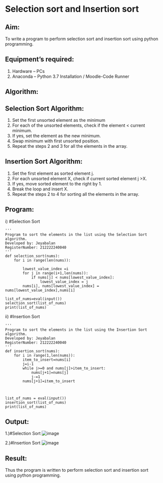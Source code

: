 # Selection sort and Insertion sort
## Aim:
To write a program to perform selection sort and insertion sort using python programming.
## Equipment’s required:
1.	Hardware – PCs
2.	Anaconda – Python 3.7 Installation / Moodle-Code Runner
## Algorithm:
## Selection Sort Algorithm:
1.	Set the first unsorted element as the minimum
2.	For each of the unsorted elements, check if the element < current minimum.
3.	If yes, set the element as the new minimum.
4.	Swap minimum with first unsorted position.
5.	Repeat the steps 2 and 3 for all the elements in the array.
## Insertion Sort Algorithm:
1.	Set the first element as sorted element j.
2.	For each unsorted element X, check if current sorted element j >X.
3.	If yes, move sorted element to the right by 1.
4.	Break the loop and insert X.
5.	Repeat the steps 2 to 4 for sorting all the elements in the array.
## Program:
i)	#Selection Sort
```
''' 
Program to sort the elements in the list using the Selection Sort algorithm.
Developed by: Jeyabalan
RegisterNumber: 212222240040
'''
def selection_sort(nums):
    for i in range(len(nums)):
        
        lowest_value_index =i
        for j in range(i+1,len(nums)):
            if nums[j] < nums[lowest_value_index]:
                lowest_value_index = j
        nums[i], nums[lowest_value_index] = nums[lowest_value_index],nums[i]
    
list_of_nums=eval(input())
selection_sort(list_of_nums)
print(list_of_nums)

```
ii)	#Insertion Sort
```
''' 
Program to sort the elements in the list using the Insertion Sort algorithm.
Developed by: Jeyabalan
RegisterNumber: 212222240040
'''
def insertion_sort(nums):
    for i in range(1,len(nums)):
        item_to_insert=nums[i]
        j=i-1
        while j>=0 and nums[j]>item_to_insert:
            nums[j+1]=nums[j]
            j-=1
        nums[j+1]=item_to_insert    
    
    
    
list_of_nums = eval(input())
insertion_sort(list_of_nums)
print(list_of_nums)

```

## Output:
1.)#Selection Sort
![image](https://github.com/jeyaqbalan7/Sorting-Algorithm/assets/119393851/4876986c-b56c-4a50-81ae-851d984009da)

2.)#Insertion Sort
![image](https://github.com/jeyaqbalan7/Sorting-Algorithm/assets/119393851/78ac669b-8c11-4fd0-987e-51baf63c7931)

## Result:
Thus the program is written to perform selection sort and insertion sort using python programming.
